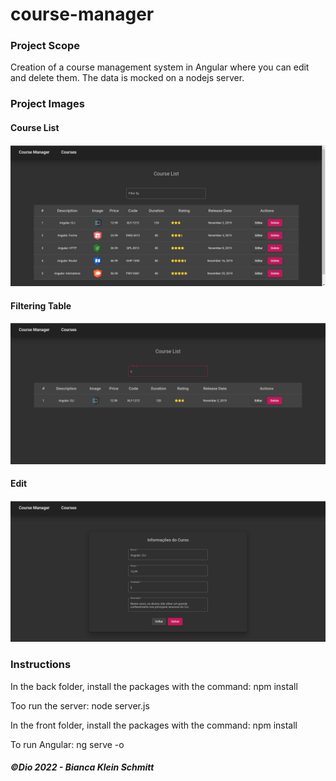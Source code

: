 # course-manager

<h3>Project Scope</h3>

<p>Creation of a course management system in Angular where you can edit and delete them. The data is mocked on a nodejs server.</p>

<h3>Project Images</h3>

<h4>Course List<h4>
  <img src='front/src/assets/img/README-images/course-manager.png'>

<h4>Filtering Table<h4>
  <img src='front/src/assets/img/README-images/course-manager-filter.png'>

<h4>Edit<h4>
  <img src='front/src/assets/img/README-images/course-manager-edit.png'>

<h3>Instructions</h3>
<p>In the back folder, install the packages with the command: npm install</p>
<p>Too run the server: node server.js</p>

<p>In the front folder, install the packages with the command: npm install</p>
<p>To run Angular: ng serve -o</p>

<h5>©Dio 2022 - Bianca Klein Schmitt</h5>
